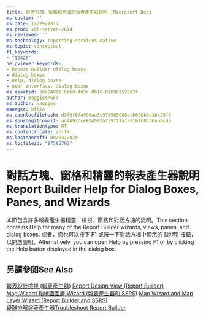 ```yaml
---
title: 對話方塊、窗格和嚮導的報表產生器說明 |Microsoft Docs
ms.custom: ''
ms.date: 12/29/2017
ms.prod: sql-server-2014
ms.reviewer: ''
ms.technology: reporting-services-native
ms.topic: conceptual
f1_keywords:
- "10426"
helpviewer_keywords:
- Report Builder dialog boxes
- dialog boxes
- Help, dialog boxes
- user interface, dialog boxes
ms.assetid: 2da24891-0b6d-4d3c-8b18-81b98752642f
author: maggiesMSFT
ms.author: maggies
manager: kfile
ms.openlocfilehash: d3f9f6fa990aa3c976565968ccb69bb3d18c25f6
ms.sourcegitcommit: ad4d92dce894592a259721a1571b1d8736abacdb
ms.translationtype: MT
ms.contentlocale: zh-TW
ms.lasthandoff: 08/04/2020
ms.locfileid: "87595792"
---
```

# <a name="report-builder-help-for-dialog-boxes-panes-and-wizards"></a><span data-ttu-id="c32d4-102">對話方塊、窗格和精靈的報表產生器說明</span><span class="sxs-lookup"><span data-stu-id="c32d4-102">Report Builder Help for Dialog Boxes, Panes, and Wizards</span></span>
  <span data-ttu-id="c32d4-103">本節包含許多報表產生器精靈、檢視、窗格和對話方塊的說明。</span><span class="sxs-lookup"><span data-stu-id="c32d4-103">This section contains Help for many of the Report Builder wizards, views, panes, and dialog boxes.</span></span> <span data-ttu-id="c32d4-104">或者，您也可以按下 F1 或按一下對話方塊中顯示的 [說明] 按鈕，以開啟說明。</span><span class="sxs-lookup"><span data-stu-id="c32d4-104">Alternatively, you can open Help by pressing F1 or by clicking the Help button displayed in the dialog box.</span></span>  
  
## <a name="see-also"></a><span data-ttu-id="c32d4-105">另請參閱</span><span class="sxs-lookup"><span data-stu-id="c32d4-105">See Also</span></span>  
 <span data-ttu-id="c32d4-106">[報表設計檢視 &#40;報表產生器&#41;](report-builder/report-design-view-report-builder.md) </span><span class="sxs-lookup"><span data-stu-id="c32d4-106">[Report Design View &#40;Report Builder&#41;](report-builder/report-design-view-report-builder.md) </span></span>  
 <span data-ttu-id="c32d4-107">[Map Wizard 和地圖圖層 Wizard &#40;報表產生器和 SSRS&#41;](report-design/map-wizard-and-map-layer-wizard-report-builder-and-ssrs.md) </span><span class="sxs-lookup"><span data-stu-id="c32d4-107">[Map Wizard and Map Layer Wizard &#40;Report Builder and SSRS&#41;](report-design/map-wizard-and-map-layer-wizard-report-builder-and-ssrs.md) </span></span>  
 [<span data-ttu-id="c32d4-108">疑難排解報表產生器</span><span class="sxs-lookup"><span data-stu-id="c32d4-108">Troubleshoot Report Builder</span></span>](../../2014/reporting-services/troubleshoot-report-builder.md)  
  
  
